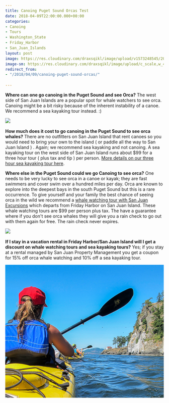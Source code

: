 ```yaml
---
title: Canoing Puget Sound Orcas Test
date: 2018-04-09T22:00:00.000+00:00
categories:
- Canoing
- Tours
- Washington_State
- Friday_Harbor
- San_Juan_Islands
layout: post
image: https://res.cloudinary.com/draxsqikl/image/upload/v1573248545/2018-11-13_21-39-09_1_reowct.jpg
image-sm: https://res.cloudinary.com/draxsqikl/image/upload/c_scale,w_444/v1573248545/2018-11-13_21-39-09_1_reowct.jpg
redirect_from:
- "/2018/04/09/canoing-puget-sound-orcas/"

---
```

**Where can one go canoing in the Puget Sound and see Orca?** The west side of San Juan Islands are a popular spot for whale watchers to see orca. Canoing might be a bit risky because of the inherent instability of a canoe. We recommend a sea kayaking tour instead. :)

![](https://stqsfya1eeoulo.dreamhosters.com/2018-11-13_21-39-09.jpg)

**How much does it cost to go canoing in the Puget Sound to see orca whales?** There are no outfitters on San Juan Island that rent canoes so you would need to bring your own to the island ( or paddle all the way to San Juan Island ) . Again; we recommend sea kayaking and not canoing. A sea kayaking tour on the west side of San Juan Island runs about $99 for a three hour tour ( plus tax and tip ) per person. [More details on our three hour sea kayaking tour here](https://www.crystalseas.com/cs-sj-tour-3hour.htm).

**Where else in the Puget Sound could we go Canoing to see orca?** One needs to be very lucky to see orca in a canoe or kayak; they are fast swimmers and cover swim over a hundred miles per day. Orca are known to explore into the deepest bays in the south Puget Sound but this is a rare occurrence. To give yourself and your family the best chance of seeing orca in the wild we recommend a [whale watching tour with San Juan Excursions](https://www.watchwhales.com) which departs from Friday Harbor on San Juan Island. These whale watching tours are $99 per person plus tax. The have a guarantee where if you don't see orca whales they will give you a rain check to go out with them again for free. The rain check never expires.

![](https://stqsfya1eeoulo.dreamhosters.com/2018-11-13_21-40-30.jpg)

**If I stay in a vacation rental in Friday Harbor/San Juan Island will I get a discount on whale watching tours and sea kayaking tours?** Yes; if you stay at a rental managed by San Juan Property Management you get a coupon for 15% off orca whale watching and 10% off a sea kayaking tour.

![](/uploads/2018/11/15/crystalseas-kayaking-photo-paddlingNEt.jpg)